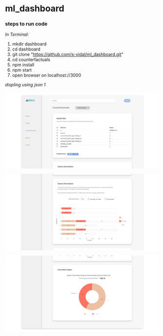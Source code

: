 # ml_dashboard

### steps to run code

_In Terminal:_

1.  mkdir dashboard
2.  cd dashboard
3.  git clone "https://github.com/s-vidal/ml_dashboard.git"
4.  cd counterfactuals
5.  npm install
6.  npm start
7.  open browser on localhost://3000

_displing using json 1_

![alt text](./counterfactuals/demo/dataset1_1.png)


![alt text](./counterfactuals/demo/dataset1_2.png)


![alt text](./counterfactuals/demo/dataset1_3.png)
